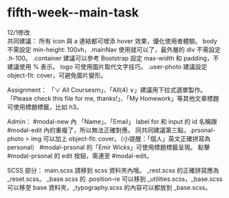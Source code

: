 # fifth-week--main-task

12/1修改<br>
共同建議：
所有 icon 與 a 連結都可增添 hover 效果，優化使用者體驗。
body 不需設定 min-height: 100vh，.mainNav 使用就可以了，最外層的 div 不需設定 .h-100。
.container 建議可以參考 Bootstrap 設定 max-width 和 padding，不建議使用 % 表示。
logo 可使用圖片取代文字技巧。
.user-photo 建議設定 object-fit: cover，可避免圖片變形。

Assignment：
「∨ All Coursesｍ」、「All(4) ∨」建議用下拉式選單製作。
「Please check this file for me, thanks!」、「My Homework」等其他文章標題可使用標題標籤，比如 h3。

Admin：
#modal-new 內 「Name」、「Email」 label for 和 input 的 id 名稱跟 #modal-edit 內的重複了，所以無法正確對應。
同共同建議第三點，.prsonal-photo > img 可以加上 object-fit: cover。（小提醒：「個人」英文正確拼寫為 personal）
#modal-prsonal 的「Emir Wicks」可使用標題標籤呈現。
點擊 #modal-prsonal 的 edit 按鈕，需連至 #modal-edit。

SCSS 部分：
main.scss 請移到 scss 資料夾內哦。
_rest.scss 的正確拼寫應為 _reset.scss。
_base.scss 的 .position-re 可以移到 _utilities.scss，_base.scss 可以移至 base 資料夾，_typography.scss 的內容可以都放到 _base.scss。
